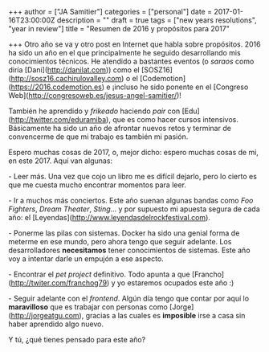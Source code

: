 +++
author = ["JA Samitier"]
categories = ["personal"]
date = 2017-01-16T23:00:00Z
description = ""
draft = true
tags = ["new years resolutions", "year in review"]
title = "Resumen de 2016 y propósitos para 2017"

+++
Otro año se va y otro post en Internet que habla sobre propósitos. 2016 ha sido un año en el que principalmente he seguido desarrollando mis conocimientos técnicos. He atendido a bastantes eventos (o _saraos_ como diría \[Dani\](http://danilat.com)) como el \[SOSZ16\](http://sosz16.cachirulovalley.com) o el \[Codemotion\](https://2016.codemotion.es) e ¡incluso he sido ponente en el \[Congreso Web\](http://congresoweb.es/jesus-angel-samitier/)!

También he aprendido y _frikeado_ haciendo _pair_ con \[Edu\](http://twitter.com/eduramiba), que es como hacer cursos intensivos. Básicamente ha sido un año de afrontar nuevos retos y terminar de convencerme de que mi trabajo es también mi pasión.

Espero muchas cosas de 2017, o, mejor dicho: espero muchas cosas de mi, en este 2017. Aquí van algunas:

\- Leer más. Una vez que cojo un libro me es difícil dejarlo, pero lo cierto es que me cuesta mucho encontrar momentos para leer.

\- Ir a muchos más conciertos. Este año suenan algunas bandas como _Foo Fighters_, _Dream Theater_, _Sting_... y por supuesto mi apuesta segura de cada año: el \[Leyendas\](http://www.leyendasdelrockfestival.com).

\- Ponerme las pilas con sistemas. Docker ha sido una genial forma de meterme en ese mundo, pero ahora tengo que seguir adelante. Los desarrolladores **necesitamos** tener conocimientos de sistemas. Este año voy a intentar darle un empujón a ese aspecto.

\- Encontrar el _pet project_ definitivo. Todo apunta a que \[Francho\](http://twiter.com/franchog79) y yo estaremos ocupados este año :)

\- Seguir adelante con el _frontend_. Algún día tengo que contar por aquí lo **maravilloso** que es trabajar con personas como \[Jorge\](http://jorgeatgu.com), gracias a las cuales es **imposible** irse a casa sin haber aprendido algo nuevo.

Y tú, ¿qué tienes pensado para este año?